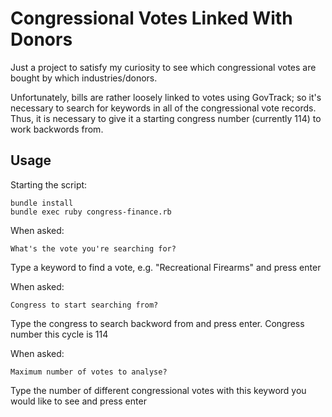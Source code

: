 Congressional Votes Linked With Donors
=====================================

Just a project to satisfy my curiosity to see which congressional votes are bought by which industries/donors.

Unfortunately, bills are rather loosely linked to votes using GovTrack; so it's necessary to search for keywords in all of the congressional vote records. Thus, it is necessary to give it a starting congress number (currently 114) to work backwords from.

## Usage
Starting the script:
```
bundle install
bundle exec ruby congress-finance.rb
```

When asked:
```
What's the vote you're searching for?
```

Type a keyword to find a vote, e.g. "Recreational Firearms" and press enter

When asked:
```
Congress to start searching from?
```

Type the congress to search backword from and press enter. Congress number this cycle is 114

When asked:
```
Maximum number of votes to analyse?
```

Type the number of different congressional votes with this keyword you would like to see and press enter
    

